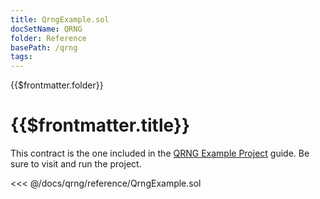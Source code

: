 ```yaml
---
title: QrngExample.sol
docSetName: QRNG
folder: Reference
basePath: /qrng
tags:
---
```


<TitleSpan>{{$frontmatter.folder}}</TitleSpan>

# {{$frontmatter.title}}

<!--TocHeader />
<TOC class="table-of-contents" :include-level="[2,3]" /-->

This contract is the one included in the
[QRNG Example Project](https://github.com/api3dao/qrng-example) guide. Be sure
to visit and run the project.

<!-- prettier-ignore -->
<<< @/docs/qrng/reference/QrngExample.sol
